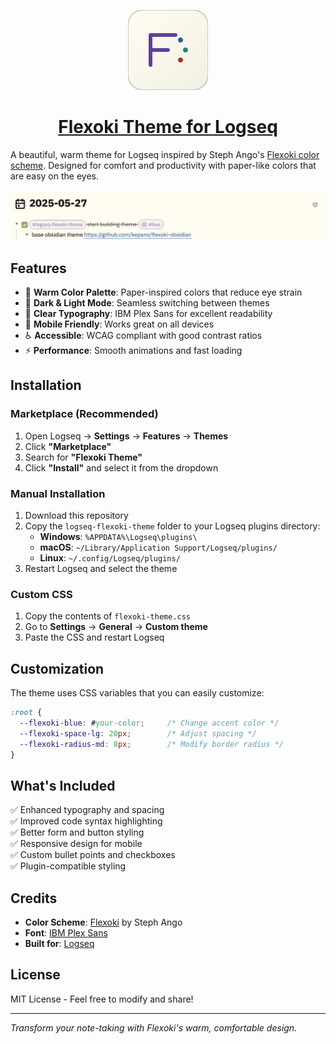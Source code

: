 <p align="center">
  <a href="https://github.com/avelino/flexoki-logseq">
    <picture>
      <source media="(prefers-color-scheme: dark)" srcset="https://raw.githubusercontent.com/avelino/flexoki-logseq/refs/heads/main/icon.svg">
      <img src="https://raw.githubusercontent.com/avelino/flexoki-logseq/refs/heads/main/icon.svg" height="128">
    </picture>
    <h1 align="center">Flexoki Theme for Logseq</h1>
  </a>
</p>

A beautiful, warm theme for Logseq inspired by Steph Ango's [Flexoki color scheme](https://stephango.com/flexoki). Designed for comfort and productivity with paper-like colors that are easy on the eyes.

![Flexoki Theme](./flexoki-theme.png)

## Features

- 🎨 **Warm Color Palette**: Paper-inspired colors that reduce eye strain
- 🌙 **Dark & Light Mode**: Seamless switching between themes
- 📝 **Clear Typography**: IBM Plex Sans for excellent readability
- 📱 **Mobile Friendly**: Works great on all devices
- ♿ **Accessible**: WCAG compliant with good contrast ratios
- ⚡ **Performance**: Smooth animations and fast loading

## Installation

### Marketplace (Recommended)
1. Open Logseq → **Settings** → **Features** → **Themes**
2. Click **"Marketplace"**
3. Search for **"Flexoki Theme"**
4. Click **"Install"** and select it from the dropdown

### Manual Installation
1. Download this repository
2. Copy the `logseq-flexoki-theme` folder to your Logseq plugins directory:
   - **Windows**: `%APPDATA%\Logseq\plugins\`
   - **macOS**: `~/Library/Application Support/Logseq/plugins/`
   - **Linux**: `~/.config/Logseq/plugins/`
3. Restart Logseq and select the theme

### Custom CSS
1. Copy the contents of `flexoki-theme.css`
2. Go to **Settings** → **General** → **Custom theme**
3. Paste the CSS and restart Logseq

## Customization

The theme uses CSS variables that you can easily customize:

```css
:root {
  --flexoki-blue: #your-color;     /* Change accent color */
  --flexoki-space-lg: 20px;        /* Adjust spacing */
  --flexoki-radius-md: 8px;        /* Modify border radius */
}
```

## What's Included

✅ Enhanced typography and spacing  
✅ Improved code syntax highlighting  
✅ Better form and button styling  
✅ Responsive design for mobile  
✅ Custom bullet points and checkboxes  
✅ Plugin-compatible styling  

## Credits

- **Color Scheme**: [Flexoki](https://stephango.com/flexoki) by Steph Ango
- **Font**: [IBM Plex Sans](https://fonts.google.com/specimen/IBM+Plex+Sans)
- **Built for**: [Logseq](https://logseq.com/)

## License

MIT License - Feel free to modify and share!

---

*Transform your note-taking with Flexoki's warm, comfortable design.*
